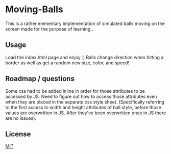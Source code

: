 # Moving-Balls

This is a rather elementary implementation of simulated balls moving on the screen made for the purpose of learning..

## Usage

Load the index.html page and enjoy :)
Balls change direction when hitting a border as well as get a random new size, color, and speed!

## Roadmap / questions

Some css had to be added inline in order for those attributes to be accessed by JS. Need to figure out how to access those attributes even when they are placed in the separate css style sheet. (Specifically referring to the first access to width and height attributes of ball.style, before those values are overwritten in JS. After they've been overwritten once in JS there are no issues).

## License

[MIT](https://choosealicense.com/licenses/mit/)
